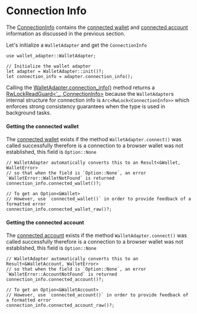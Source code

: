 # Connection Info

The [ConnectionInfo](https://docs.rs/wallet-adapter/latest/wallet_adapter/struct.ConnectionInfo.html) contains the [connected wallet](https://docs.rs/wallet-adapter/latest/wallet_adapter/struct.Wallet.html) and [connected account](https://docs.rs/wallet-adapter/latest/wallet_adapter/struct.WalletAccount.html) information as discussed in the previous section.



Let's initialize a `WalletAdapter` and get the `ConnectionInfo`

```rust,no_run
use wallet_adapter::WalletAdapter;

// Initialize the wallet adapter
let adapter = WalletAdapter::init()?;
let connection_info = adapter.connection_info();
```

Calling the [WalletAdapter.connection_info()](https://docs.rs/wallet-adapter/latest/wallet_adapter/struct.WalletAdapter.html#method.connection_info) method returns a [RwLockReadGuard<'_, ConnectionInfo>](https://docs.rs/async-lock/latest/async_lock/struct.RwLockReadGuard.html) because the `WalletAdapter`s internal structure for connection info is `Arc<RwLock<ConnectionInfo>>` which enforces strong consistency guarantees when the type is used in background tasks.

#### Getting the connected wallet

The [connected wallet](https://docs.rs/wallet-adapter/latest/wallet_adapter/struct.Wallet.html) exists if the method `WalletAdapter.connect()` was called successfully therefore is a connection to a browser wallet was not established, this field is `Option::None`

```rust,no_run
// WalletAdapter automatically converts this to an Result<&Wallet, WalletError>
// so that when the field is `Option::None`, an error `WalletError::WalletNotFound` is returned
connection_info.connected_wallet()?;

// To get an Option<&Wallet>
// However, use `connected_wallet()` in order to provide feedback of a formatted error 
connection_info.connected_wallet_raw()?;
```

#### Getting the connected account

The [connected account](https://docs.rs/wallet-adapter/latest/wallet_adapter/struct.WalletAccount.html) exists if the method `WalletAdapter.connect()` was called successfully therefore is a connection to a browser wallet was not established, this field is `Option::None`

```rust,no_run
// WalletAdapter automatically converts this to an Result<&WalletAccount, WalletError>
// so that when the field is `Option::None`, an error `WalletError::AccountNotFound` is returned
connection_info.connected_account()?;

// To get an Option<&WalletAccount>
// However, use `connected_account()` in order to provide feedback of a formatted error 
connection_info.connected_account_raw()?;
```

